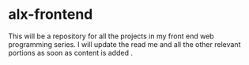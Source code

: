 # alx-frontend
This will be a repository for all the projects in my front end web programming series. I will update the read me and all the other relevant portions as soon as content is added . 
